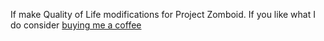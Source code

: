 If make Quality of Life modifications for Project Zomboid.
If you like what I do consider [buying me a coffee](https://ko-fi.com/orcicorn)

